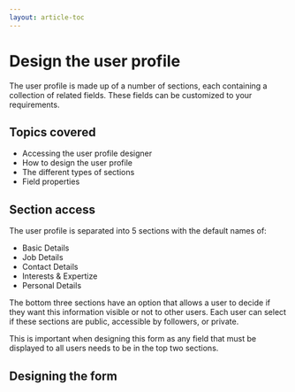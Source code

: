 ```yaml
---
layout: article-toc
---
```

# Design the user profile
The user profile is made up of a number of sections, each containing a collection of related fields.  These fields can be customized to your requirements.

## Topics covered
* Accessing the user profile designer
* How to design the user profile
* The different types of sections
* Field properties

## Section access
The user profile is separated into 5 sections with the default names of:  
* Basic Details
* Job Details
* Contact Details
* Interests & Expertize
* Personal Details

The bottom three sections have an option that allows a user to decide if they want this information visible or not to other users.  Each user can select if these sections are public, accessible by followers, or private.

This is important when designing this form as any field that must be displayed to all users needs to be in the top two sections.

## Designing the form

